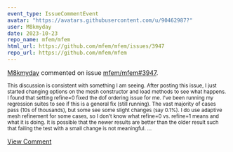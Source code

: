 ```yaml
---
event_type: IssueCommentEvent
avatar: "https://avatars.githubusercontent.com/u/90462987?"
user: M8kmyday
date: 2023-10-23
repo_name: mfem/mfem
html_url: https://github.com/mfem/mfem/issues/3947
repo_url: https://github.com/mfem/mfem
---
```


<a href='https://github.com/M8kmyday' target='_blank'>M8kmyday</a> commented on issue <a href='https://github.com/mfem/mfem/issues/3947' target='_blank'>mfem/mfem#3947</a>.

<small>This discussion is consistent with something I am seeing.  After posting this issue, I just started changing options on the mesh constructor and load methods to see what happens.  I found that setting refine=0 fixed the dof ordering issue for me.  I've been running my regression suites to see if this is a general fix (still running).  The vast majority of cases pass (10s of thousands), but some see some slight changes (say 0.1%).  I do use adaptive mesh refinement for some cases, so I don't know what refine=0 vs. refine=1 means and what it is doing.  It is possible that the newer results are better than the older result such that failing the test with a small change is not meaningful....</small>

<a href='https://github.com/mfem/mfem/issues/3947' target='_blank'>View Comment</a>